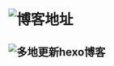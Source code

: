 # ![博客地址](https://jiangchenrui.github.io/)

## ![多地更新hexo博客](https://www.zhihu.com/question/21193762)
